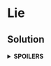 # Lie
## Solution
<details>
<summary><b>SPOILERS</b></summary>

Use the union-find algorithm to find all mates that can (in)directly know the truth.

### Note
* You should not use `vector<vector<int>>` to store whole party members, or you'll meet a time-out failure! Instead, follow these steps:

1. Define a `vector<int>` to store the party information.
2. "Union" all party members in an `i`-th party.
3. Store just one member's number as an `i`-th element of the vector.
4. Later you can check the root of all party members, by "find"ing the root of the member in the vector. If the root is connected with any members who can know the truth, then Jimin should avoid lying in that party. Otherwise, even an indirectly knowing member will tell his lying in other parties.

</details>
